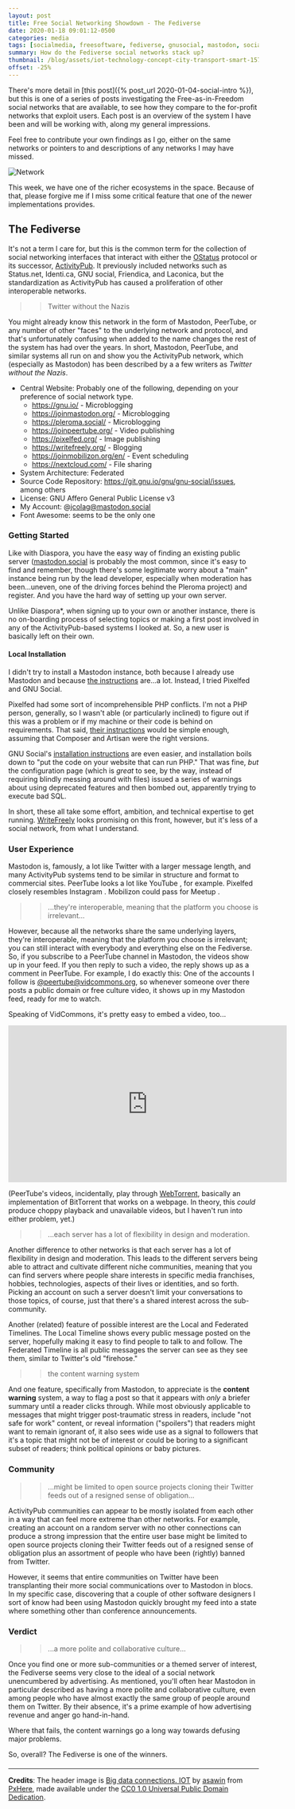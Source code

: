 ```yaml
---
layout: post
title: Free Social Networking Showdown - The Fediverse
date: 2020-01-18 09:01:12-0500
categories: media
tags: [socialmedia, freesoftware, fediverse, gnusocial, mastodon, socialshowdown]
summary: How do the Fediverse social networks stack up?
thumbnail: /blog/assets/iot-technology-concept-city-transport-smart-1575603-pxhere.com.jpg
offset: -25%
---
```


There's more detail in [this post]({% post_url 2020-01-04-social-intro %}), but this is one of a series of posts investigating the Free-as-in-Freedom social networks that are available, to see how they compare to the for-profit networks that exploit users.  Each post is an overview of the system I have been and will be working with, along my general impressions.

Feel free to contribute your own findings as I go, either on the same networks or pointers to and descriptions of any networks I may have missed.

![Network](/blog/assets/iot-technology-concept-city-transport-smart-1575603-pxhere.com.jpg "Network")

This week, we have one of the richer ecosystems in the space.  Because of that, please forgive me if I miss some critical feature that one of the newer implementations provides.

## The Fediverse

It's not a term I care for, but this is the common term for the collection of social networking interfaces that interact with either the [OStatus](https://en.wikipedia.org/wiki/OStatus) protocol or its successor, [ActivityPub](https://en.wikipedia.org/wiki/ActivityPub).  It previously included networks such as Status.net, Identi.ca, GNU social, Friendica, and Laconica, but the standardization as ActivityPub has caused a proliferation of other interoperable networks.

 > > Twitter without the Nazis

You might already know this network in the form of Mastodon, PeerTube, or any number of other "faces" to the underlying network and protocol, and that's unfortunately confusing when added to the name changes the rest of the system has had over the years.  In short, Mastodon, PeerTube, and similar systems all run on and show you the ActivityPub network, which (especially as Mastodon) has been described by a a few writers as *Twitter without the Nazis*.

 * Central Website:  Probably one of the following, depending on your preference of social network type.
   - <https://gnu.io/> - Microblogging
   - <https://joinmastodon.org/> - Microblogging
   - <https://pleroma.social/> - Microblogging
   - <https://joinpeertube.org/> - Video publishing
   - <https://pixelfed.org/> - Image publishing
   - <https://writefreely.org/> - Blogging
   - <https://joinmobilizon.org/en/> - Event scheduling
   - <https://nextcloud.com/> - File sharing
 * System Architecture:  Federated
 * Source Code Repository:  <https://git.gnu.io/gnu/gnu-social/issues>, among others
 * License:  GNU Affero General Public License v3
 * My Account:  @jcolag@mastodon.social
 * Font Awesome:  [<i class="fab fa-mastodon"></i>](https://fontawesome.com/icons/mastodon?style=brands) seems to be the only one

### Getting Started

Like with Diaspora, you have the easy way of finding an existing public server ([mastodon.social](https://mastodon.social) is probably the most common, since it's easy to find and remember, though there's some legitimate worry about a "main" instance being run by the lead developer, especially when moderation has been...uneven, one of the driving forces behind the Pleroma project) and register.  And you have the hard way of setting up your own server.

Unlike Diaspora*, when signing up to your own or another instance, there is no on-boarding process of selecting topics or making a first post involved in any of the ActivityPub-based systems I looked at.  So, a new user is basically left on their own.

#### Local Installation

I didn't try to install a Mastodon instance, both because I already use Mastodon and because [the instructions](https://docs.joinmastodon.org/admin/install/) are...a lot.  Instead, I tried Pixelfed and GNU Social.

Pixelfed had some sort of incomprehensible PHP conflicts.  I'm not a PHP person, generally, so I wasn't able (or particularly inclined) to figure out if this was a problem or if my machine or their code is behind on requirements.  That said, [their instructions](https://docs.pixelfed.org/installing-pixelfed/) would be simple enough, assuming that Composer and Artisan were the right versions.

GNU Social's [installation instructions](https://git.gnu.io/gnu/gnu-social/blob/master/INSTALL) are even easier, and installation boils down to "put the code on your website that can run PHP."  That was fine, *but* the configuration page (which is *great* to see, by the way, instead of requiring blindly messing around with files) issued a series of warnings about using deprecated features and then bombed out, apparently trying to execute bad SQL.

In short, these all take some effort, ambition, and technical expertise to get running.  [WriteFreely](https://writefreely.org/start) looks promising on this front, however, but it's less of a social network, from what I understand.

### User Experience

Mastodon is, famously, a lot like Twitter with a larger message length, and many ActivityPub systems tend to be similar in structure and format to commercial sites.  PeerTube looks a lot like YouTube <i class="fab fa-youtube"></i>, for example.  Pixelfed closely resembles Instagram <i class="fab fa-instagram"></i>.  Mobilizon could pass for Meetup <i class="fab fa-meetup"></i>.

 > > ...they're interoperable, meaning that the platform you choose is irrelevant...

However, because all the networks share the same underlying layers, they're interoperable, meaning that the platform you choose is irrelevant; you can still interact with everybody and everything else on the Fediverse.  So, if you subscribe to a PeerTube channel in Mastodon, the videos show up in your feed.  If you then reply to such a video, the reply shows up as a comment in PeerTube.  For example, I do exactly this:  One of the accounts I follow is [@peertube@vidcommons.org](https://vidcommons.org/accounts/peertube), so whenever someone over there posts a public domain or free culture video, it shows up in my Mastodon feed, ready for me to watch.

Speaking of VidCommons, it's pretty easy to embed a video, too...

<iframe width="560" height="315" sandbox="allow-same-origin allow-scripts" src="https://vidcommons.org/videos/embed/c864d88c-f45c-4d6f-9312-e1761bb9596f" frameborder="0" allowfullscreen></iframe>

(PeerTube's videos, incidentally, play through [WebTorrent](https://webtorrent.io/), basically an implementation of BitTorrent that works on a webpage.  In theory, this *could* produce choppy playback and unavailable videos, but I haven't run into either problem, yet.)

 > > ...each server has a lot of flexibility in design and moderation.

Another difference to other networks is that each server has a lot of flexibility in design and moderation.  This leads to the different servers being able to attract and cultivate different niche communities, meaning that you can find servers where people share interests in specific media franchises, hobbies, technologies, aspects of their lives or identities, and so forth.  Picking an account on such a server doesn't limit your conversations to those topics, of course, just that there's a shared interest across the sub-community.

Another (related) feature of possible interest are the Local and Federated Timelines.  The Local Timeline shows every public message posted on the server, hopefully making it easy to find people to talk to and follow.  The Federated Timeline is all public messages the server can see as they see them, similar to Twitter's old "firehose."

 > > the content warning system

And one feature, specifically from Mastodon, to appreciate is the **content warning** system, a way to flag a post so that it appears with *only* a briefer summary until a reader clicks through.  While most obviously applicable to messages that might trigger post-traumatic stress in readers, include "not safe for work" content, or reveal information ("spoilers") that readers might want to remain ignorant of, it also sees wide use as a signal to followers that it's a topic that might not be of interest or could be boring to a significant subset of readers; think political opinions or baby pictures.

### Community

 > > ...might be limited to open source projects cloning their Twitter feeds out of a resigned sense of obligation...

ActivityPub communities can appear to be mostly isolated from each other in a way that can feel more extreme than other networks.  For example, creating an account on a random server with no other connections can produce a strong impression that the entire user base might be limited to open source projects cloning their Twitter feeds out of a resigned sense of obligation plus an assortment of people who have been (rightly) banned from Twitter.

However, it seems that entire communities on Twitter have been transplanting their more social communications over to Mastodon in blocs.  In my specific case, discovering that a couple of other software designers I sort of know had been using Mastodon quickly brought my feed into a state where something other than conference announcements.

### Verdict <i class="far fa-thumbs-up"></i>

 > > ...a more polite and collaborative culture...

Once you find one or more sub-communities or a themed server of interest, the Fediverse seems very close to the ideal of a social network unencumbered by advertising.  As mentioned, you'll often hear Mastodon in particular described as having a more polite and collaborative culture, even among people who have almost exactly the same group of people around them on Twitter.  By their absence, it's a prime example of how advertising revenue and anger go hand-in-hand.

Where that fails, the content warnings go a long way towards defusing major problems.

So, overall?  The Fediverse is one of the winners.

#### <i class="fab fa-mastodon"></i>

* * *

**Credits**: The header image is [Big data connections. IOT](https://pxhere.com/en/photo/1575603) by [asawin](https://pxhere.com/en/photographer/2102671) from [PxHere](https://pxhere.com), made available under the [CC0 1.0 Universal Public Domain Dedication](https://creativecommons.org/publicdomain/zero/1.0/).
